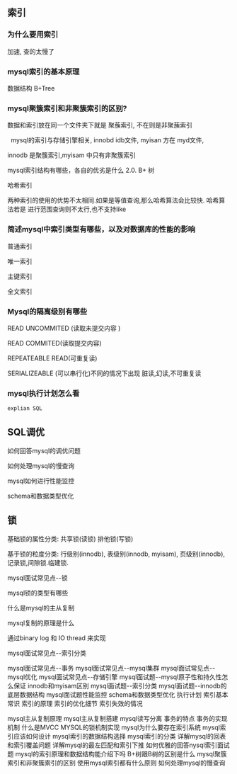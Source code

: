## 索引

### 为什么要用索引

加速, 查的太慢了

### mysql索引的基本原理

数据结构 B+Tree

### mysql聚簇索引和非聚簇索引的区别?

数据和索引放在同一个文件夹下就是 聚蔟索引, 不在则是非聚蔟索引

  mysql的索引与存储引擎相关, innobd  idb文件, myisan  方在 myd文件,

  innodb 是聚簇索引,myisam 中只有非聚簇索引

mysql索引结构有哪些，各自的优劣是什么 2.0.
    B+ 树

哈希索引

两种索引的使用的优势不太相同.如果是等值查询,那么哈希算法会比较快. 哈希算法若是 进行范围查询则不太行,也不支持like

### 简述mysql中索引类型有哪些，以及对数据库的性能的影响

普通索引

唯一索引

主键索引

全文索引

### Mysql的隔离级别有哪些

READ UNCOMMITED (读取未提交内容 )

READ COMMITED(读取提交内容)

REPEATEABLE READ(可重复读)

SERIALIZEABLE (可以串行化)不同的情况下出现 脏读,幻读,不可重复读

### mysql执行计划怎么看

  ```svg
  explian SQL
  ```

## SQL调优

   如何回答mysql的调优问题

   如何处理mysql的慢查询

   mysql如何进行性能监控

   schema和数据类型优化

## 锁

基础锁的属性分类: 共享锁(读锁) 排他锁(写锁)

基于锁的粒度分类: 行级别(innodb), 表级别(innodb, myisam), 页级别(innodb), 记录锁,间隙锁.临建锁.

mysql面试常见点--锁

mysql锁的类型有哪些

什么是mysql的主从复制

mysql复制的原理是什么

  通过binary log  和 IO thread 来实现
 

mysql面试常见点--索引分类

mysql面试常见点--事务
mysql面试常见点--mysql集群
 mysql面试常见点--mysql优化
 mysql面试常见点--存储引擎
 mysql面试题--mysql原子性和持久性怎么保证
 innodb和myisam区别
mysql面试题--索引分类
mysql面试题--innodb的底层数据结构
mysql面试题性能监控
schema和数据类型优化
 执行计划
 索引基本常识
索引的原理
索引的优化细节
索引失效的情况

mysql主从复制原理
 mysql主从复制搭建
mysql读写分离
 事务的特点
事务的实现机制
 什么是MVCC
MYSQL的锁机制实现
mysql为什么要存在索引系统
mysql索引应该如何设计
mysqI索引的数据结构选择
mysql索引的分类
详解mysql的回表和索引覆盖问题
详解mysql的最左匹配和索引下推
如何优雅的回答nysql索引面试题
mysql的索引原理和数据结构能介绍下吗
B+树跟B树的区别是什么
mysql聚簇索引和非聚簇索引的区别
使用mysql索引都有什么原则
如何处理mysql的慢查询
